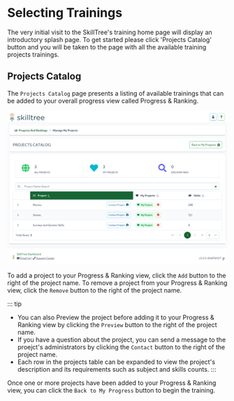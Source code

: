 # Selecting Trainings

The very initial visit to the SkillTree's training home page will display an introductory splash page. 
To get started please click 'Projects Catalog' button and you will be taken to the page with all the available training projects trainings.

## Projects Catalog
The ``Projects Catalog`` page presents a listing of available trainings that can be added to your overall progress view called Progress & Ranking. 

![Manage My Projects Page](../screenshots/progress-and-ranking/page-progress-and-rankings-manage-my-projects.png)

To add a project to your Progress & Ranking view, click the ``Add`` button to the right of the project name. 
To remove a project from your Progress & Ranking view, click the ``Remove`` button to the right of the project name.

::: tip
- You can also Preview the project before adding it to your Progress & Ranking view by clicking the ``Preview`` button to the right of the project name. 
- If you have a question about the project, you can send a message to the proejct's administrators by clicking the ``Contact`` button to the right of the project name.
- Each row in the projects table can be expanded to view the project's description and its requirements such as subject and skills counts.
:::
 
Once one or more projects have been added to your Progress & Ranking view, you can click the ``Back to My Progress`` button to begin the training.